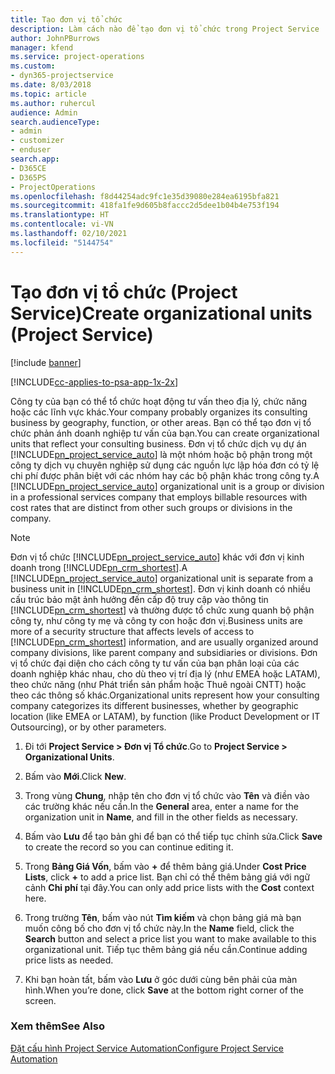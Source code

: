 ```yaml
---
title: Tạo đơn vị tổ chức
description: Làm cách nào để tạo đơn vị tổ chức trong Project Service
author: JohnPBurrows
manager: kfend
ms.service: project-operations
ms.custom:
- dyn365-projectservice
ms.date: 8/03/2018
ms.topic: article
ms.author: ruhercul
audience: Admin
search.audienceType:
- admin
- customizer
- enduser
search.app:
- D365CE
- D365PS
- ProjectOperations
ms.openlocfilehash: f8d44254adc9fc1e35d39080e284ea6195bfa821
ms.sourcegitcommit: 418fa1fe9d605b8faccc2d5dee1b04b4e753f194
ms.translationtype: HT
ms.contentlocale: vi-VN
ms.lasthandoff: 02/10/2021
ms.locfileid: "5144754"
---
```

# <a name="create-organizational-units-project-service"></a><span data-ttu-id="03c76-103">Tạo đơn vị tổ chức (Project Service)</span><span class="sxs-lookup"><span data-stu-id="03c76-103">Create organizational units (Project Service)</span></span>

[!include [banner](../includes/psa-now-project-operations.md)]

[!INCLUDE[cc-applies-to-psa-app-1x-2x](../includes/cc-applies-to-psa-app-1x-2x.md)]

<span data-ttu-id="03c76-104">Công ty của bạn có thể tổ chức hoạt động tư vấn theo địa lý, chức năng hoặc các lĩnh vực khác.</span><span class="sxs-lookup"><span data-stu-id="03c76-104">Your company probably organizes its consulting business by geography, function, or other areas.</span></span> <span data-ttu-id="03c76-105">Bạn có thể tạo đơn vị tổ chức phản ánh doanh nghiệp tư vấn của bạn.</span><span class="sxs-lookup"><span data-stu-id="03c76-105">You can create organizational units that reflect your consulting business.</span></span> <span data-ttu-id="03c76-106">Đơn vị tổ chức dịch vụ dự án [!INCLUDE[pn_project_service_auto](../includes/pn-project-service-auto.md)] là một nhóm hoặc bộ phận trong một công ty dịch vụ chuyên nghiệp sử dụng các nguồn lực lập hóa đơn có tỷ lệ chi phí được phân biệt với các nhóm hay các bộ phận khác trong công ty.</span><span class="sxs-lookup"><span data-stu-id="03c76-106">A [!INCLUDE[pn_project_service_auto](../includes/pn-project-service-auto.md)] organizational unit is a group or division in a professional services company that employs billable resources with cost rates that are distinct from other such groups or divisions in the company.</span></span>  
  
> [!NOTE]
>  <span data-ttu-id="03c76-107">Đơn vị tổ chức [!INCLUDE[pn_project_service_auto](../includes/pn-project-service-auto.md)] khác với đơn vị kinh doanh trong [!INCLUDE[pn_crm_shortest](../includes/pn-crm-shortest.md)].</span><span class="sxs-lookup"><span data-stu-id="03c76-107">A [!INCLUDE[pn_project_service_auto](../includes/pn-project-service-auto.md)] organizational unit is separate from a business unit in [!INCLUDE[pn_crm_shortest](../includes/pn-crm-shortest.md)].</span></span> <span data-ttu-id="03c76-108">Đơn vị kinh doanh có nhiều cấu trúc bảo mật ảnh hưởng đến cấp độ truy cập vào thông tin [!INCLUDE[pn_crm_shortest](../includes/pn-crm-shortest.md)] và thường được tổ chức xung quanh bộ phận công ty, như công ty mẹ và công ty con hoặc đơn vị.</span><span class="sxs-lookup"><span data-stu-id="03c76-108">Business units are more of a security structure that affects levels of access to [!INCLUDE[pn_crm_shortest](../includes/pn-crm-shortest.md)] information, and are usually organized around company divisions, like parent company and subsidiaries or divisions.</span></span> <span data-ttu-id="03c76-109">Đơn vị tổ chức đại diện cho cách công ty tư vấn của bạn phân loại của các doanh nghiệp khác nhau, cho dù theo vị trí địa lý (như EMEA hoặc LATAM), theo chức năng (như Phát triển sản phẩm hoặc Thuê ngoài CNTT) hoặc theo các thông số khác.</span><span class="sxs-lookup"><span data-stu-id="03c76-109">Organizational units represent how your consulting company categorizes its different businesses, whether by geographic location (like EMEA or LATAM), by function (like Product Development or IT Outsourcing), or by other parameters.</span></span>  
  
1.  <span data-ttu-id="03c76-110">Đi tới **Project Service > Đơn vị Tổ chức**.</span><span class="sxs-lookup"><span data-stu-id="03c76-110">Go to **Project Service > Organizational Units**.</span></span>  
  
2.  <span data-ttu-id="03c76-111">Bấm vào **Mới**.</span><span class="sxs-lookup"><span data-stu-id="03c76-111">Click **New**.</span></span>  
  
3.  <span data-ttu-id="03c76-112">Trong vùng **Chung**, nhập tên cho đơn vị tổ chức vào **Tên** và điền vào các trường khác nếu cần.</span><span class="sxs-lookup"><span data-stu-id="03c76-112">In the **General** area, enter a name for the organization unit in **Name**, and fill in the other fields as necessary.</span></span>  
  
4.  <span data-ttu-id="03c76-113">Bấm vào **Lưu** để tạo bản ghi để bạn có thể tiếp tục chỉnh sửa.</span><span class="sxs-lookup"><span data-stu-id="03c76-113">Click **Save** to create the record so you can continue editing it.</span></span>  
  
5.  <span data-ttu-id="03c76-114">Trong **Bảng Giá Vốn**, bấm vào **+** để thêm bảng giá.</span><span class="sxs-lookup"><span data-stu-id="03c76-114">Under **Cost Price Lists**, click **+** to add a price list.</span></span> <span data-ttu-id="03c76-115">Bạn chỉ có thể thêm bảng giá với ngữ cảnh **Chi phí** tại đây.</span><span class="sxs-lookup"><span data-stu-id="03c76-115">You can only add price lists with the **Cost** context here.</span></span>  
  
6.  <span data-ttu-id="03c76-116">Trong trường **Tên**, bấm vào nút **Tìm kiếm** và chọn bảng giá mà bạn muốn công bố cho đơn vị tổ chức này.</span><span class="sxs-lookup"><span data-stu-id="03c76-116">In the **Name** field, click the **Search** button and select a price list you want to make available to this organizational unit.</span></span> <span data-ttu-id="03c76-117">Tiếp tục thêm bảng giá nếu cần.</span><span class="sxs-lookup"><span data-stu-id="03c76-117">Continue adding price lists as needed.</span></span>  
  
7.  <span data-ttu-id="03c76-118">Khi bạn hoàn tất, bấm vào **Lưu** ở góc dưới cùng bên phải của màn hình.</span><span class="sxs-lookup"><span data-stu-id="03c76-118">When you’re done, click **Save** at the bottom right corner of the screen.</span></span>  
  
### <a name="see-also"></a><span data-ttu-id="03c76-119">Xem thêm</span><span class="sxs-lookup"><span data-stu-id="03c76-119">See Also</span></span>  
 [<span data-ttu-id="03c76-120">Đặt cấu hình Project Service Automation</span><span class="sxs-lookup"><span data-stu-id="03c76-120">Configure Project Service Automation</span></span>](../psa/configure.md)
